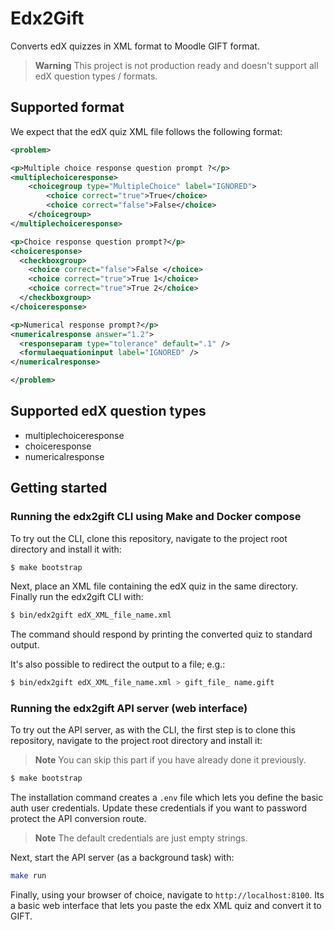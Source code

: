 # Edx2Gift

Converts edX quizzes in XML format to Moodle GIFT format.

> **Warning**
> This project is not production ready and doesn't support all edX question types / formats.

## Supported format

We expect that the edX quiz XML file follows the following format:

```XML
<problem>

<p>Multiple choice response question prompt ?</p>
<multiplechoiceresponse>
	<choicegroup type="MultipleChoice" label="IGNORED">
		<choice correct="true">True</choice>
		<choice correct="false">False</choice>
	</choicegroup>
</multiplechoiceresponse>

<p>Choice response question prompt?</p>
<choiceresponse>
  <checkboxgroup>
    <choice correct="false">False </choice>
    <choice correct="true">True 1</choice>
    <choice correct="true">True 2</choice>
  </checkboxgroup>
</choiceresponse>

<p>Numerical response prompt?</p>
<numericalresponse answer="1.2">
  <responseparam type="tolerance" default=".1" />
  <formulaequationinput label="IGNORED" />
</numericalresponse>

</problem>
```

## Supported edX question types

- multiplechoiceresponse
- choiceresponse
- numericalresponse


## Getting started

### Running the edx2gift CLI using Make and Docker compose

To try out the CLI, clone this repository, navigate to the project root directory and
install it with:

```bash
$ make bootstrap
```

Next, place an XML file containing the edX quiz in the same directory.
Finally run the edx2gift CLI with:

```bash
$ bin/edx2gift edX_XML_file_name.xml
```

The command should respond by printing the converted quiz to standard output.

It's also possible to redirect the output to a file; e.g.:

```bash
$ bin/edx2gift edX_XML_file_name.xml > gift_file_ name.gift
```


### Running the edx2gift API server (web interface)

To try out the API server, as with the CLI, the first step is to clone this repository,
navigate to the project root directory and install it:

> **Note**
> You can skip this part if you have already done it previously.

```bash
$ make bootstrap
```

The installation command creates a `.env` file which lets you define the basic auth user
credentials.
Update these credentials if you want to password protect the API conversion route.

> **Note**
> The default credentials are just empty strings.

Next, start the API server (as a background task) with:

```bash
make run
```

Finally, using your browser of choice, navigate to `http://localhost:8100`.
Its a basic web interface that lets you paste the edx XML quiz and convert it to GIFT.
